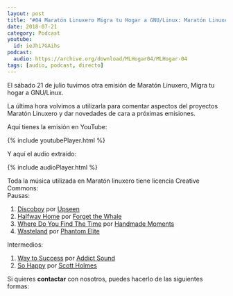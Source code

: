 ```yaml
---
layout: post
title: "#04 Maratón Linuxero Migra tu Hogar a GNU/Linux: Maratón Linuxero"
date: 2018-07-21
category: Podcast
youtube:
  id: ieJhi7GAihs
podcast:
  audio: https://archive.org/download/MLHogar04/MLHogar-04
tags: [audio, podcast, directo]
---
```

El sábado 21 de julio tuvimos otra emisión de Maratón Linuxero, Migra tu hogar a GNU/Linux.

La última hora volvimos a utilizarla para comentar aspectos del proyectos Maratón Linuxero y dar novedades de cara a próximas emisiones.

Aquí tienes la emisión en YouTube:

{% include youtubePlayer.html %}

Y aquí el audio extraído:

{% include audioPlayer.html %}

Toda la música utilizada en Maratón linuxero tiene licencia Creative Commons:  
Pausas:  
1. [Discoboy](http://freemusicarchive.org/music/Upseen/El_Monstruo/Upseen_-_El_Monstruo_-_02_Discoboy) por [Upseen](http://freemusicarchive.org/music/Upseen/)
2. [Halfway Home](http://freemusicarchive.org/music/Forget_the_Whale/Take_to_the_Skies/Halfway_Home) por [Forget the Whale](http://freemusicarchive.org/music/Forget_the_Whale/)
3. [Where Do You Find The Time](http://freemusicarchive.org/music/Handmade_Moments/Paw_Paw_Tree/Where_Do_You_Find_The_Time) por [Handmade Moments](http://freemusicarchive.org/music/Handmade_Moments/)
4. [Wasteland](https://phantomelite.bandcamp.com/track/wasteland) por [Phantom Elite](https://phantomelite.bandcamp.com/)

Intermedios:  
1. [Way to Success](https://www.jamendo.com/track/1334807/way-to-success) por [Addict Sound](https://www.jamendo.com/artist/451073/addict-sound)
2. [So Happy](http://freemusicarchive.org/music/Scott_Holmes/Happy_Music/Scott_Holmes_-_01_-_So_Happy) por [Scott Holmes](http://freemusicarchive.org/music/Scott_Holmes/)

Si quieres **contactar** con nosotros, puedes hacerlo de las siguientes formas: